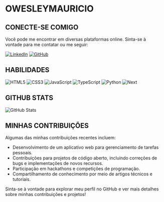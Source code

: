 # OWESLEYMAURICIO

## CONECTE-SE COMIGO

Você pode me encontrar em diversas plataformas online. Sinta-se à vontade para me contatar ou me seguir:

[![LinkedIn](https://img.shields.io/badge/LinkedIn-0077B5?style=for-the-badge&logo=linkedin&logoColor=white)](https://www.linkedin.com/in/owesleymauricio/) [![GitHub](https://img.shields.io/badge/GitHub-100000?style=for-the-badge&logo=github&logoColor=white)](https://github.com/owesleymauricio)



## HABILIDADES
![HTML5](https://img.shields.io/badge/HTML5-E34F26?style=for-the-badge&logo=html5&logoColor=white) ![CSS3](https://img.shields.io/badge/CSS3-1572B6?style=for-the-badge&logo=css3&logoColor=white)	![JavaScript](https://img.shields.io/badge/JavaScript-F7DF1E?style=for-the-badge&logo=javascript&logoColor=black)
![TypeScript](https://img.shields.io/badge/TypeScript-007ACC?style=for-the-badge&logo=typescript&logoColor=white) ![Python](https://img.shields.io/badge/python-3670A0?style=for-the-badge&logo=python&logoColor=ffdd54) ![Next](https://img.shields.io/badge/Next-black?style=for-the-badge&logo=next.js&logoColor=white)

## GITHUB STATS

![GitHub Stats](https://github-readme-stats.vercel.app/api?username=owesleymauricio&theme=transparent&bg_color=000&border_color=30A3DC&show_icons=true&icon_color=30A3DC&title_color=E94D5F&text_color=FFF)

## MINHAS CONTRIBUIÇÕES

Algumas das minhas contribuições recentes incluem:

- Desenvolvimento de um aplicativo web para gerenciamento de tarefas pessoais.
- Contribuições para projetos de código aberto, incluindo correções de bugs e implementações de novos recursos.
- Participação em hackathons e competições de programação.
- Compartilhamento de conhecimento por meio de artigos técnicos e tutoriais.

Sinta-se à vontade para explorar meu perfil no GitHub e ver mais detalhes sobre minhas contribuições e projetos!
